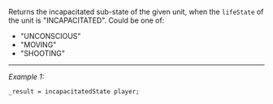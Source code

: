 Returns the incapacitated sub-state of the given unit, when the `lifeState` of the unit is "INCAPACITATED". Could be one of:
* "UNCONSCIOUS"
* "MOVING"
* "SHOOTING"


---
*Example 1:*
```sqf
_result = incapacitatedState player;
```